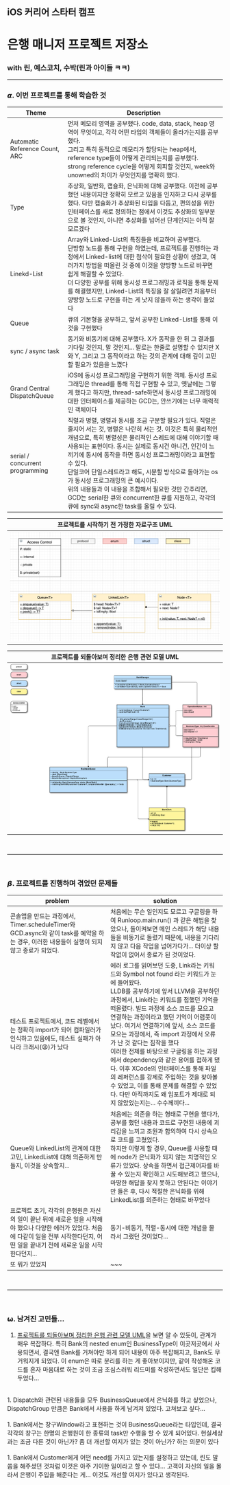 ## iOS 커리어 스타터 캠프

# 은행 매니저 프로젝트 저장소
###  with 린, 예스코치, 수박(린과 아이들 ㅋㅋ)

---

### 𝞪. 이번 프로젝트를 통해 학습한 것
| Theme | Description |
|----------------|-------------------------|
| Automatic Reference Count, ARC | 먼저 메모리 영역을 공부했다. code, data, stack, heap 영역이 무엇이고, 각각 어떤 타입의 객체들이 올라가는지를 공부했다. <br/> 그리고 특히 동적으로 메모리가 할당되는 heap에서, reference type들이 어떻게 관리되는지를 공부했다. <br/>  strong reference cycle을 어떻게 회피할 것인지, week와 unowned의 차이가 무엇인지를 명확히 했다. |
| Type | 추상화, 일반화, 캡슐화, 은닉화에 대해 공부했다. 이전에 공부했던 내용이지만 정확히 모르고 있음을 인지하고 다시 공부를 했다. 다만 캡슐화가 추상화된 타입을 다듬고, 편의성을 위한 인터페이스를 새로 정의하는 점에서 이것도 추상화의 일부분으로 볼 것인지, 아니면 추상화를 넘어선 단계인지는 아직 잘 모르겠다 |
| Linekd-List | Array와 Linked-List의 특징들을 비교하며 공부했다. <br/> 단방향 노드를 통해 구현을 하였는데, 프로젝트를 진행하는 과정에서 Linked-list에 대한 첨삭이 필요한 상황이 생겼고, 여러가지 방법을 떠올린 것 중에 이것을 양방향 노드로 바꾸면 쉽게 해결할 수 있었다. <br/> 더 다양한 공부를 위해 동시성 프로그래밍과 로직을 통해 문제를 해결했지만, Linked-List의 특징을 잘 살릴려면 처음부터 양방향 노드로 구현을 하는 게 낫지 않을까 하는 생각이 들었다|
| Queue | 큐의 기본형을 공부하고, 앞서 공부한 Linked-List를 통해 이것을 구현했다 |
| sync / async task | 동기와 비동기에 대해 공부했다. X가 동작을 한 뒤 그 결과를 기다릴 것인지, 말 것인지... 말로는 한줄로 설명할 수 있지만 X와 Y, 그리고 그 동작이라고 하는 것의 관계에 대해 깊이 고민할 필요가 있음을 느꼈다 |
| Grand Central DispatchQueue | iOS에 동시성 프로그래밍을 구현하기 위한 객체. 동시성 프로그래밍은 thread를 통해 직접 구현할 수 있고, 옛날에는 그렇게 했다고 하지만, thread-safe하면서 동시성 프로그래밍에 대한 인터페이스를 제공하는 GCD는, 안쓰기에는 너무 매력적인 객체이다 |
| serial / concurrent programming | 직렬과 병렬, 병렬과 동시를 조금 구분할 필요가 있다. 직렬은 줄지어 서는 것, 병렬은 나란히 서는 것. 이것은 특히 물리적인 개념으로, 특히 병렬성은 물리적인 스레드에 대해 이야기할 때 사용되는 표현이다. 동시는 실제로 동시건 아니건, 인간이 느끼기에 동시에 동작을 하면 동시성 프로그래밍이라고 표현할 수 있다. <br/> 단일코어 단일스레드라고 해도, 시분할 방식으로 돌아가는 os가 동시성 프로그래밍의 큰 예시이다. <br/> 위의 내용들과 이 내용을 조합해서 필요한 것만 간추리면, GCD는 serial한 큐와 concurrent한 큐를 지원하고, 각각의 큐에 sync와 async한 task를 올릴 수 있다.|


|프로젝트를 시작하기 전 가정한 자료구조 UML|
|---|
|![UML-about-data-structures](./UML/UML_of_data_structrues.png)|


|프로젝트를 되돌아보며 정리한 은행 관련 모델 UML|
|---|
|![UML-about-data-structures](./UML/UML_of_bank_model.png)|

<br/>

---

<br/>

### 𝞫. 프로젝트를 진행하며 겪었던 문제들

|problem|solution|
|-----|-----|
|콘솔앱을 만드는 과정에서, Timer.scheduleTimer와 GCD.async와 같이 task를 예약을 하는 경우, 이러한 내용들이 실행이 되지 않고 종료가 되었다.|처음에는 무슨 일인지도 모르고 구글링을 하여 Runloop.main.run() 과 같은 해법을 찾았으나, 돌이켜보면 메인 스레드가 해당 내용들을 비동기로 돌렸기 때문에, 내용을 기다리지 않고 다음 작업을 넘어가다가... 더이상 할 작없이 없어서 종료가 된 것이었다.|
|테스트 프로젝트에서, 코드 레벨에서는 정확히 import가 되어 컴파일러가 인식하고 있음에도, 테스트 실패가 아니라 크래시(😩)가 났다| 에러 로그를 읽어보던 도중, Link라는 키워드와 Symbol not found 라는 키워드가 눈에 들어왔다. <br/> LLDB를 공부하기에 앞서 LLVM을 공부하던 과정에서, Link라는 키워드를 접했던 기억을 떠올렸다. 빌드 과정에 소스 코드를 모으고 연결하는 과정이라고 했던 기억이 어렴풋이 났다. 여기서 연결하기에 앞서, 소스 코드를 모으는 과정에서, 즉 import 과정에서 오류가 난 것 같다는 짐작을 했다 <br/> 이러한 전제를 바탕으로 구글링을 하는 과정에서 dependency와 같은 용어를 접하게 됐다. 이후 XCode의 인터페이스를 통해 파일의 레퍼런스를 강제로 주입하는 것을 찾아볼 수 있었고, 이를 통해 문제를 해결할 수 있었다. 다만 아직까지도 왜 임포트가 제대로 되지 않았었는지는... 수수께끼다...|
|Queue와 LinkedList의 관계에 대한 고민, LinkedList에 대해 의존하게 만들지, 이것을 상속할지...| 처음에는 의존을 하는 형태로 구현을 했다가, 공부를 했던 내용과 코드로 구현된 내용에 괴리감을 느끼고 조원과 합의하여 다시 상속으로 코드를 고쳤었다. <br/> 하지만 이렇게 할 경우, Queue를 사용할 때에 node가 은닉화가 되지 않는 치명적인 오류가 있었다. 상속을 하면서 접근제어자를 바꿀 수 있는지 확인하고 시도해보려고 했으나, 마땅한 해답을 찾지 못하고 안된다는 이야기만 들은 후, 다시 적절한 은닉화를 위해 LinkedList를 의존하는 형태로 바꾸었다|
|프로젝트 초기, 각각의 은행원은 자신의 일이 끝난 뒤에 새로운 일을 시작해야 했으나 다양한 에러가 있었다. 처음에 다같이 일을 전부 시작한다던지, 어떤 일을 끝내기 전에 새로운 일을 시작한다던지...| 동기-비동기, 직렬-동시에 대한 개념을 몰라서 그랬던 것이었다... |
| 또 뭐가 있었지 | ~~~ |


<br/>

---

<br/>

### 𝞈. 남겨진 고민들...

1. <U>프로젝트를 되돌아보며 정리한 은행 관련 모델 UML</U>을 보면 알 수 있듯이, 관계가 매우 복잡하다. 특히 Bank의 nested enum인 BusinessType이 이곳저곳에서 사용되면서, 결국엔 Bank를 거쳐야만 하게 되어 내용이 아주 복잡해지고, Bank도 무거워지게 되었다. 이 enum은 따로 분리를 하는 게 좋아보이지만, 같이 작성해온 코드를 혼자 마음대로 하는 것이 조금 조심스러워 리드미를 작성하면서도 일단은 킵해두었다...<br/>
<br/>
1. Dispatch와 관련된 내용들을 모두  BusinessQueue에서 은닉화를 하고 싶었으나, DispatchGroup 만큼은 Bank에서 사용을 하게 남겨져 있었다. 고쳐보고 싶다...<br/>
<br/>
1. Bank에서는 창구Window라고 표현하는 것이 BusinessQueue라는 타입인데, 결국 각각의 창구는 한명의 은행원이 한 종류의 task만 수행을 할 수 있게 되어있다. 현실세상과는 조금 다른 것이 아닌가? 좀 더 개선할 여지가 있는 것이 아닌가? 하는 의문이 있다<br/>
<br/>
1. Bank에서 Customer에게 어떤 need를 가지고 있는지를 설정하고 있는데, 린도 말씀을 해주셨던 것처럼 이것은 아주 기이한 일이라고 할 수 있다... 고객이 자신의 일을 몰라서 은행이 주입을 해준다는 게... 이것도 개선할 여지가 있다고 생각된다.